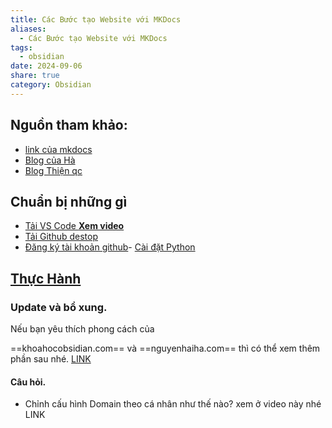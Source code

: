 ```yaml
---
title: Các Bước tạo Website với MKDocs
aliases:
  - Các Bước tạo Website với MKDocs
tags:
  - obsidian
date: 2024-09-06
share: true
category: Obsidian
---
```

## Nguồn tham khảo:
- [link của mkdocs](https://squidfunk.github.io/mkdocs-material/getting-started/)
- [Blog của Hà](nguyenhaiha.com)
- [Blog Thiện qc](https://thienqc.github.io/blog/tags/)
## Chuẩn bị những gì

- [Tải VS Code **Xem video**](https://www.youtube.com/watch?v=U-TQW_rVkro&list=PLTU8gHZSdtjYRsXBvbniKbZn8vY44Zd3g&index=2)
- [Tải Github destop](https://www.youtube.com/watch?v=rW_vnZZzgQ0&list=PLTU8gHZSdtjYRsXBvbniKbZn8vY44Zd3g&index=3)
-  [Đăng ký tài khoản github](https://www.youtube.com/watch?v=PoRCndc4fps)- [Cài đặt Python](https://youtu.be/xENoRb-pL1Y)
## [Thực Hành](https://www.facebook.com/groups/219067851029823/posts/481164111486861/)

### Update và bổ xung.
Nếu bạn yêu thích phong cách của 

 ==khoahocobsidian.com== và ==nguyenhaiha.com== thì có thể xem thêm phần sau nhé. [LINK](https://www.facebook.com/groups/219067851029823/posts/482547391348533/)

#### Câu hỏi.

- Chỉnh cấu hình Domain theo cá nhân như thế nào?  xem ở video này nhé LINK
